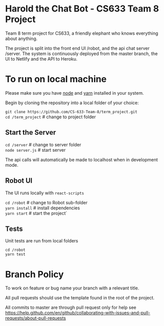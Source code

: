 # Harold the Chat Bot - CS633 Team 8 Project

Team 8 term project for CS633, a friendly elephant who knows everything about anything.

The project is split into the front end UI /robot, and the api chat server /server. The system is continuously deployed from the master branch, the UI to Netlify and the API to Heroku.

# To run on local machine

Please make sure you have [node](https://nodejs.org/en/download/) and [yarn](https://yarnpkg.com/en/docs/install) installed in your system.

Begin by cloning the repository into a local folder of your choice:

`git clone https://github.com/CS-633-Team-8/term_project.git`  
`cd /term_project` # change to project folder

## Start the Server

`cd /server` # change to server folder  
`node server.js` # start server

The api calls will automatically be made to localhost when in development mode.

## Robot UI

The UI runs locally with `react-scripts`

`cd /robot` # change to Robot sub-folder  
`yarn install` # install dependencies  
`yarn start` # start the project`  

## Tests

Unit tests are run from local folders

`cd /robot`  
`yarn test`

# Branch Policy

To work on feature or bug name your branch with a relevant title.

All pull requests should use the template found in the root of the project.

All commits to master are through pull request only for help see https://help.github.com/en/github/collaborating-with-issues-and-pull-requests/about-pull-requests

